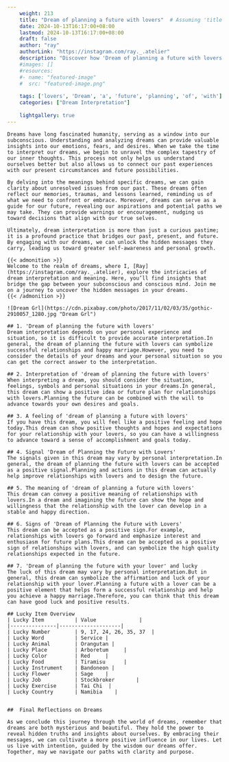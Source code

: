 ```yaml
---
    weight: 213
    title: "Dream of planning a future with lovers"  # Assuming 'title' column exists
    date: 2024-10-13T16:17:00+08:00
    lastmod: 2024-10-13T16:17:00+08:00
    draft: false
    author: "ray"
    authorLink: "https://instagram.com/ray._.atelier"
    description: "Discover how 'Dream of planning a future with lovers' can interpret your future and uncover its significant meanings in your life."
    #images: []
    #resources:
    #- name: "featured-image"
    #  src: "featured-image.png"
    
    tags: ['lovers', 'Dream', 'a', 'future', 'planning', 'of', 'with']
    categories: ["Dream Interpretation"]
    
    lightgallery: true
---
```

    
    Dreams have long fascinated humanity, serving as a window into our subconscious. Understanding and analyzing dreams can provide valuable insights into our emotions, fears, and desires. When we take the time to interpret our dreams, we begin to unravel the complex tapestry of our inner thoughts. This process not only helps us understand ourselves better but also allows us to connect our past experiences with our present circumstances and future possibilities.
    
    By delving into the meanings behind specific dreams, we can gain clarity about unresolved issues from our past. These dreams often reflect our memories, traumas, and lessons learned, reminding us of what we need to confront or embrace. Moreover, dreams can serve as a guide for our future, revealing our aspirations and potential paths we may take. They can provide warnings or encouragement, nudging us toward decisions that align with our true selves.
    
    Ultimately, dream interpretation is more than just a curious pastime; it is a profound practice that bridges our past, present, and future. By engaging with our dreams, we can unlock the hidden messages they carry, leading us toward greater self-awareness and personal growth.
    
    {{< admonition >}}
    Welcome to the realm of dreams, where I, [Ray](https://instagram.com/ray._.atelier), explore the intricacies of dream interpretation and meaning. Here, you’ll find insights that bridge the gap between your subconscious and conscious mind. Join me on a journey to uncover the hidden messages in your dreams.
    {{< /admonition >}}
    
    ![Dream Grl](https://cdn.pixabay.com/photo/2017/11/02/03/35/gothic-2910057_1280.jpg "Dream Grl")
    
    ## 1. 'Dream of planning the future with lovers'
    Dream interpretation depends on your personal experience and situation, so it is difficult to provide accurate interpretation.In general, the dream of planning the future with lovers can symbolize successful relationships and happy marriage.However, you need to consider the details of your dreams and your personal situation so you can get the correct answer to the interpretation.
    
    ## 2. Interpretation of 'dream of planning the future with lovers'
    When interpreting a dream, you should consider the situation, feelings, symbols and personal situations in your dreams.In general, this dream can show a positive idea or future plan for relationships with lovers.Planning the future can be combined with the will to advance towards your own desires and goals.
    
    ## 3. A feeling of 'dream of planning a future with lovers'
    If you have this dream, you will feel like a positive feeling and hope today.This dream can show positive thoughts and hopes and expectations for your relationship with your lovers, so you can have a willingness to advance toward a sense of accomplishment and goals today.
    
    ## 4. Signal 'Dream of Planning the Future with Lovers'
    The signals given in this dream may vary by personal interpretation.In general, the dream of planning the future with lovers can be accepted as a positive signal.Planning and actions in this dream can actually help improve relationships with lovers and to design the future.
    
    ## 5. The meaning of 'dream of planning a future with lovers'
    This dream can convey a positive meaning of relationships with lovers.In a dream and imagining the future can show the hope and willingness that the relationship with the lover can develop in a stable and happy direction.
    
    ## 6. Signs of 'Dream of Planning the Future with Lovers'
    This dream can be accepted as a positive sign.For example, relationships with lovers go forward and emphasize interest and enthusiasm for future plans.This dream can be accepted as a positive sign of relationships with lovers, and can symbolize the high quality relationships expected in the future.
    
    ## 7. 'Dream of planning the future with your lover' and lucky
    The luck of this dream may vary by personal interpretation.But in general, this dream can symbolize the affirmation and luck of your relationship with your lover.Planning a future with a lover can be a positive element that helps form a successful relationship and help you achieve a happy marriage.Therefore, you can think that this dream can have good luck and positive results.
    
    ## Lucky Item Overview
    | Lucky Item          | Value              |
    |---------------|--------------------|
    | Lucky Number        | 9, 17, 24, 26, 35, 37  |
    | Lucky Word          | Service |
    | Lucky Animal        | Orangutan |
    | Lucky Place         | Arboretum     |
    | Lucky Color         | Red     |
    | Lucky Food          | Tiramisu      |
    | Lucky Instrument    | Bandoneon |
    | Lucky Flower        | Sage    |
    | Lucky Job           | Stockbroker       |
    | Lucky Exercise      | Tai Chi  |
    | Lucky Country       | Namibia    |
    
    
    ##  Final Reflections on Dreams
    
    As we conclude this journey through the world of dreams, remember that dreams are both mysterious and beautiful. They hold the power to reveal hidden truths and insights about ourselves. By embracing their messages, we can cultivate a more positive influence in our lives. Let us live with intention, guided by the wisdom our dreams offer. Together, may we navigate our paths with clarity and purpose.
    